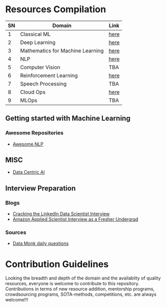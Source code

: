 # Resources Compilation
| SN | Domain | Link |
|----|--------|------|
| 1  | Classical ML | [here](https://github.com/Mrutyunjay01/ML-DS-DL-RL-CV-NLP-ETC-Resources-Compilation/blob/main/Resources/classical_ml.md) |
| 2  | Deep Learning | [here](https://github.com/Mrutyunjay01/ML-DS-DL-RL-CV-NLP-ETC-Resources-Compilation/blob/main/Resources/deep_learning.md) |
| 3  | Mathematics for Machine Learning | [here](https://github.com/Mrutyunjay01/ML-DS-DL-RL-CV-NLP-ETC-Resources-Compilation/blob/main/Resources/mathematics_for_ml.md) |
| 4  | NLP | [here](https://github.com/Mrutyunjay01/ML-DS-DL-RL-CV-NLP-ETC-Resources-Compilation/blob/main/Resources/natural_language_processing.md) |
| 5  | Computer Vision | TBA |
| 6  | Reinforcement Learning | [here](https://github.com/Mrutyunjay01/ML-DS-DL-RL-CV-NLP-ETC-Resources-Compilation/blob/main/Resources/reinforcement_learning.md) |
| 7  | Speech Processing | TBA |
| 8  | Cloud Ops | [here](https://github.com/Mrutyunjay01/ML-DS-DL-RL-CV-NLP-ETC-Resources-Compilation/blob/main/Resources/cloud_technologies.md) |
| 9  | MLOps | TBA |

## Getting started with Machine Learning
### Awesome Repositories
- [Awesome NLP](https://github.com/keon/awesome-nlp)

## MISC
- [Data Centric AI](https://github.com/HazyResearch/data-centric-ai)
## Interview Preparation
### Blogs
- [Cracking the LinkedIn Data Scientist Interview](https://medium.com/datainterview/cracking-the-linkedin-data-scientist-interview-772b7d9e77df)
- [Amazon Applied Scientist Interview as a Fresher Undergrad](https://medium.com/@ultronmaster/amazon-applied-scientist-interview-experience-as-fresher-undergrad-b9a2c5b40a63)

### Sources
- [Data Monk daily questions](https://github.com/Mrutyunjay01/ML-DS-DL-RL-CV-NLP-ETC-Resources-Compilation/blob/main/Cracking-data-science-interviews.md)

# Contribution Guidelines
Looking the breadth and depth of the domain and the availablity of quality resources, everyone is welcome to contribute to this repository. Contributions in terms of new resource addition, mentorship programs, crowdsourcing programs, SOTA-methods, competitions, etc. are always welcome!!!
